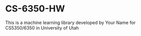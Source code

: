 # CS-6350-HW
This is a machine learning library developed by Your Name for CS5350/6350 in University of Utah
